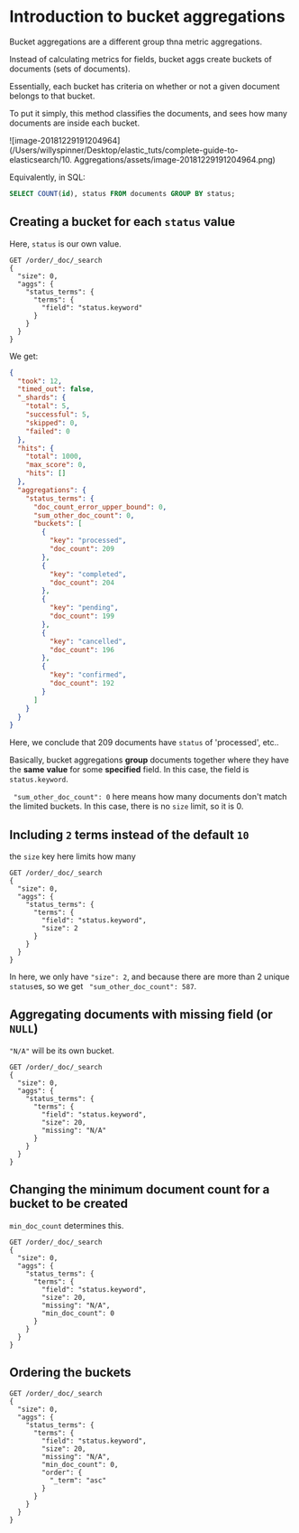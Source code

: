 # Introduction to bucket aggregations

Bucket aggregations are a different group thna metric aggregations.

Instead of calculating metrics for fields, bucket aggs create buckets of documents (sets of documents).

Essentially, each bucket has criteria on whether or not a given document belongs to that bucket. 

To put it simply, this method classifies the documents, and sees how many documents are inside each bucket.

![image-20181229191204964](/Users/willyspinner/Desktop/elastic_tuts/complete-guide-to-elasticsearch/10. Aggregations/assets/image-20181229191204964.png)

Equivalently, in SQL:

```sql
SELECT COUNT(id), status FROM documents GROUP BY status;
```

## Creating a bucket for each `status` value

Here, `status` is our own value.

```http
GET /order/_doc/_search
{
  "size": 0,
  "aggs": {
    "status_terms": {
      "terms": {
        "field": "status.keyword"
      }
    }
  }
}
```

We get:

```json
{
  "took": 12,
  "timed_out": false,
  "_shards": {
    "total": 5,
    "successful": 5,
    "skipped": 0,
    "failed": 0
  },
  "hits": {
    "total": 1000,
    "max_score": 0,
    "hits": []
  },
  "aggregations": {
    "status_terms": {
      "doc_count_error_upper_bound": 0,
      "sum_other_doc_count": 0,
      "buckets": [
        {
          "key": "processed",
          "doc_count": 209
        },
        {
          "key": "completed",
          "doc_count": 204
        },
        {
          "key": "pending",
          "doc_count": 199
        },
        {
          "key": "cancelled",
          "doc_count": 196
        },
        {
          "key": "confirmed",
          "doc_count": 192
        }
      ]
    }
  }
}
```

Here, we conclude that 209 documents have `status` of 'processed', etc..

Basically, bucket aggregations **group** documents together where they have the **same** **value** for some **specified** field. In this case, the field is `status.keyword`.

` "sum_other_doc_count": 0` here means how many documents don't match the limited buckets. In this case, there is no `size` limit, so it is 0.

## Including `2` terms instead of the default `10`

the `size` key here limits how many 

```http
GET /order/_doc/_search
{
  "size": 0,
  "aggs": {
    "status_terms": {
      "terms": {
        "field": "status.keyword",
        "size": 2
      }
    }
  }
}
```

In here, we only have `"size": 2`, and because there are more than 2 unique `status`es, so we get ` "sum_other_doc_count": 587`.

## Aggregating documents with missing field (or `NULL`)

`"N/A"` will be its own bucket.

```http
GET /order/_doc/_search
{
  "size": 0,
  "aggs": {
    "status_terms": {
      "terms": {
        "field": "status.keyword",
        "size": 20,
        "missing": "N/A"
      }
    }
  }
}
```

## Changing the minimum document count for a bucket to be created

`min_doc_count` determines this.

```http
GET /order/_doc/_search
{
  "size": 0,
  "aggs": {
    "status_terms": {
      "terms": {
        "field": "status.keyword",
        "size": 20,
        "missing": "N/A",
        "min_doc_count": 0
      }
    }
  }
}
```

## Ordering the buckets

```http
GET /order/_doc/_search
{
  "size": 0,
  "aggs": {
    "status_terms": {
      "terms": {
        "field": "status.keyword",
        "size": 20,
        "missing": "N/A",
        "min_doc_count": 0,
        "order": {
          "_term": "asc"
        }
      }
    }
  }
}
```